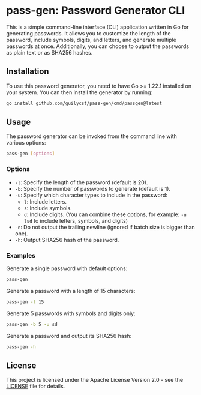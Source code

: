 # pass-gen: Password Generator CLI

This is a simple command-line interface (CLI) application written in Go for generating passwords. It allows you to customize the length of the password, include symbols, digits, and letters, and generate multiple passwords at once. Additionally, you can choose to output the passwords as plain text or as SHA256 hashes.

## Installation

To use this password generator, you need to have Go >= 1.22.1 installed on your system. You can then install the generator by running:

```bash
go install github.com/guilycst/pass-gen/cmd/passgen@latest
```

## Usage

The password generator can be invoked from the command line with various options:

```bash
pass-gen [options]
```

### Options

- `-l`: Specify the length of the password (default is 20).
- `-b`: Specify the number of passwords to generate (default is 1).
- `-u`: Specify which character types to include in the password:
  - `l`: Include letters.
  - `s`: Include symbols.
  - `d`: Include digits.
  (You can combine these options, for example: `-u lsd` to include letters, symbols, and digits)
- `-n`: Do not output the trailing newline (ignored if batch size is bigger than one).
- `-h`: Output SHA256 hash of the password.

### Examples

Generate a single password with default options:
```bash
pass-gen
```

Generate a password with a length of 15 characters:
```bash
pass-gen -l 15
```

Generate 5 passwords with symbols and digits only:
```bash
pass-gen -b 5 -u sd
```

Generate a password and output its SHA256 hash:
```bash
pass-gen -h
```

## License

This project is licensed under the Apache License Version 2.0 - see the [LICENSE](LICENSE) file for details.
